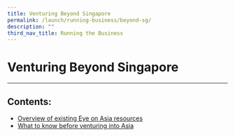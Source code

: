 ```yaml
---
title: Venturing Beyond Singapore
permalink: /launch/running-business/beyond-sg/
description: ""
third_nav_title: Running the Business
---
```

# Venturing Beyond Singapore
---

## Contents:

* [Overview of existing Eye on Asia resources](/launch/running-business/beyond-sg/eyeonasia)
* [What to know before venturing into Asia](/launch/running-business/beyond-sg/need-to-know/)

<!-- * Market conditions in Asia
* Tips on how to start a business overseas -->